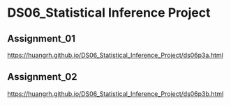 # DS06_Statistical Inference Project

## Assignment_01
https://huangrh.github.io/DS06_Statistical_Inference_Project/ds06p3a.html

## Assignment_02
https://huangrh.github.io/DS06_Statistical_Inference_Project/ds06p3b.html

